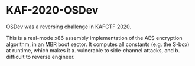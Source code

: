 # KAF-2020-OSDev
OSDev was a reversing challenge in KAFCTF 2020.

This is a real-mode x86 assembly implementation of the AES encryption algorithm, in an MBR boot sector. It computes all constants (e.g. the S-box) at runtime,
which makes it a. vulnerable to side-channel attacks, and b. difficult to reverse engineer.
